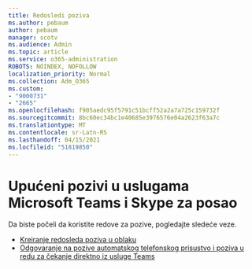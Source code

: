 ```yaml
---
title: Redosledi poziva
ms.author: pebaum
author: pebaum
manager: scotv
ms.audience: Admin
ms.topic: article
ms.service: o365-administration
ROBOTS: NOINDEX, NOFOLLOW
localization_priority: Normal
ms.collection: Adm_O365
ms.custom:
- "9000731"
- "2665"
ms.openlocfilehash: f905aedc95f5791c51bcff52a2a7a725c159732f
ms.sourcegitcommit: 8bc60ec34bc1e40685e3976576e04a2623f63a7c
ms.translationtype: MT
ms.contentlocale: sr-Latn-RS
ms.lasthandoff: 04/15/2021
ms.locfileid: "51819850"
---
```

# <a name="call-queues-in-microsoft-teams-and-skype-for-business"></a>Upućeni pozivi u uslugama Microsoft Teams i Skype za posao 

Da biste počeli da koristite redove za pozive, pogledajte sledeće veze.

- [Kreiranje redosleda poziva u oblaku](https://docs.microsoft.com/microsoftteams/create-a-phone-system-call-queue)
- [Odgovaranje na pozive automatskog telefonskog prisustvo i poziva u redu za čekanje direktno iz usluge Teams](https://docs.microsoft.com/microsoftteams/answer-auto-attendant-and-call-queue-calls)